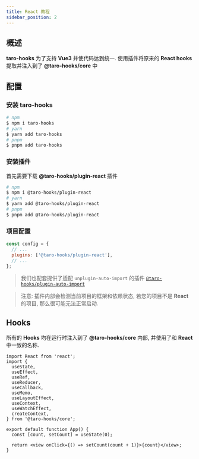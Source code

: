 ```yaml
---
title: React 教程
sidebar_position: 2
---
```


## 概述

**taro-hooks** 为了支持 **Vue3** 并使代码达到统一. 使用插件将原来的 **React hooks** 提取并注入到了 **@taro-hooks/core** 中

## 配置

### 安装 **taro-hooks**

```bash
# npm
$ npm i taro-hooks
# yarn
$ yarn add taro-hooks
# pnpm
$ pnpm add taro-hooks
```

### 安装插件

首先需要下载 **@taro-hooks/plugin-react** 插件

```bash
# npm
$ npm i @taro-hooks/plugin-react
# yarn
$ yarn add @taro-hooks/plugin-react
# pnpm
$ pnpm add @taro-hooks/plugin-react
```

### 项目配置

```js title="config/index.js"
const config = {
  // ...
  plugins: ['@taro-hooks/plugin-react'],
  // ...
};
```

> 我们也配套提供了适配 `unplugin-auto-import` 的插件 [`@taro-hooks/plugin-auto-import`](/docs/quick/auto-import)

> 注意: 插件内部会检测当前项目的框架和依赖状态, 若您的项目不是 **React** 的项目, 那么很可能无法正常启动.

## **Hooks**

所有的 **Hooks** 均在运行时注入到了 **@taro-hooks/core** 内部, 并使用了和 **React** 中一致的名称.

```tsx title="example/index.tsx" showLineNumbers
import React from 'react';
import {
  useState,
  useEffect,
  useRef,
  useReducer,
  useCallback,
  useMemo,
  useLayoutEffect,
  useContext,
  useWatchEffect,
  createContext,
} from '@taro-hooks/core';

export default function App() {
  const [count, setCount] = useState(0);

  return <view onClick={() => setCount(count + 1)}>{count}</view>;
}
```
